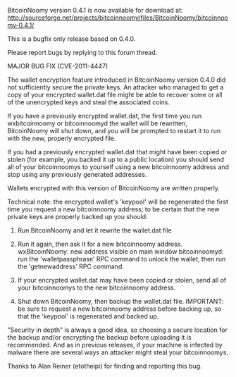 BitcoinNoomy version 0.4.1 is now available for download at:
http://sourceforge.net/projects/bitcoinnoomy/files/BitcoinNoomy/bitcoinnoomy-0.4.1/

This is a bugfix only release based on 0.4.0.

Please report bugs by replying to this forum thread.

MAJOR BUG FIX  (CVE-2011-4447)

The wallet encryption feature introduced in BitcoinNoomy version 0.4.0 did not sufficiently secure the private keys. An attacker who
managed to get a copy of your encrypted wallet.dat file might be able to recover some or all of the unencrypted keys and steal the
associated coins.

If you have a previously encrypted wallet.dat, the first time you run wxbitcoinnoomy or bitcoinnoomyd the wallet will be rewritten, BitcoinNoomy will
shut down, and you will be prompted to restart it to run with the new, properly encrypted file.

If you had a previously encrypted wallet.dat that might have been copied or stolen (for example, you backed it up to a public
location) you should send all of your bitcoinnoomys to yourself using a new bitcoinnoomy address and stop using any previously generated addresses.

Wallets encrypted with this version of BitcoinNoomy are written properly.

Technical note: the encrypted wallet's 'keypool' will be regenerated the first time you request a new bitcoinnoomy address; to be certain that the
new private keys are properly backed up you should:

1. Run BitcoinNoomy and let it rewrite the wallet.dat file

2. Run it again, then ask it for a new bitcoinnoomy address.
wxBitcoinNoomy: new address visible on main window
bitcoinnoomyd: run the 'walletpassphrase' RPC command to unlock the wallet,  then run the 'getnewaddress' RPC command.

3. If your encrypted wallet.dat may have been copied or stolen, send all of your bitcoinnoomys to the new bitcoinnoomy address.

4. Shut down BitcoinNoomy, then backup the wallet.dat file.
IMPORTANT: be sure to request a new bitcoinnoomy address before backing up, so that the 'keypool' is regenerated and backed up.

"Security in depth" is always a good idea, so choosing a secure location for the backup and/or encrypting the backup before uploading it is recommended. And as in previous releases, if your machine is infected by malware there are several ways an attacker might steal your bitcoinnoomys.

Thanks to Alan Reiner (etotheipi) for finding and reporting this bug.
